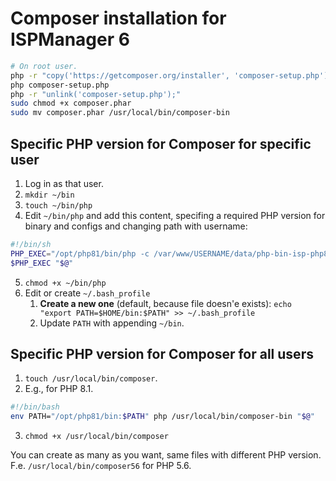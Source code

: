 # Composer installation for ISPManager 6

```bash
# On root user.
php -r "copy('https://getcomposer.org/installer', 'composer-setup.php');"
php composer-setup.php
php -r "unlink('composer-setup.php');"
sudo chmod +x composer.phar
sudo mv composer.phar /usr/local/bin/composer-bin
```

## Specific PHP version for Composer for specific user

1. Log in as that user.
2. `mkdir ~/bin`
3. `touch ~/bin/php`
4. Edit `~/bin/php` and add this content, specifing a required PHP version for binary and configs and changing path with username:

```sh
#!/bin/sh
PHP_EXEC="/opt/php81/bin/php -c /var/www/USERNAME/data/php-bin-isp-php81"
$PHP_EXEC "$@"
```
5. `chmod +x ~/bin/php`
5. Edit or create `~/.bash_profile`
   1. **Create a new one** (default, because file doesn'e exists): `echo "export PATH=$HOME/bin:$PATH" >> ~/.bash_profile`
   7. Update `PATH` with appending `~/bin`.

## Specific PHP version for Composer for all users

1. `touch /usr/local/bin/composer`.
2. E.g., for PHP 8.1.

```bash
#!/bin/bash
env PATH="/opt/php81/bin:$PATH" php /usr/local/bin/composer-bin "$@"
```

3. `chmod +x /usr/local/bin/composer`

You can create as many as you want, same files with different PHP version. F.e. `/usr/local/bin/composer56` for PHP 5.6.
